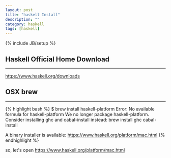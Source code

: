 ```yaml
---
layout: post
title: "haskell Install"
description: ""
category: haskell
tags: [haskell]
---
```

{% include JB/setup %}

## Haskell Official Home Download
---

<https://www.haskell.org/downloads>

## OSX brew
---

{% highlight bash %}
$ brew install haskell-platform
Error: No available formula for haskell-platform
We no longer package haskell-platform. Consider installing ghc
and cabal-install instead:
  brew install ghc cabal-install

A binary installer is available:
  https://www.haskell.org/platform/mac.html
{% endhighlight %}

so, let's open <https://www.haskell.org/platform/mac.html>

